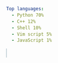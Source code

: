 ``` yaml
Top languages:
  - Python 70%
  - C++ 12%
  - Shell 10%
  - Vim script 5%
  - JavaScript 1%
```

[![Languages bar](bar.svg)](https://github.com/search?q=user%3Aqiz-li&type=code)
